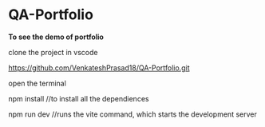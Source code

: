 # QA-Portfolio

**To see the demo of portfolio**


clone the project in vscode

https://github.com/VenkateshPrasad18/QA-Portfolio.git

open the terminal 	

npm install     //to install all the dependiences


npm run dev     //runs the vite command, which starts the development server

